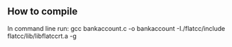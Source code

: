 How to compile
---------------
In command line run: gcc bankaccount.c -o bankaccount -I./flatcc/include flatcc/lib/libflatccrt.a -g
